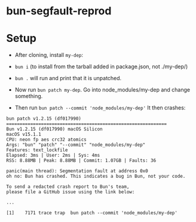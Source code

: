 # bun-segfault-reprod

# Setup

- After cloning, install `my-dep`:
- `bun i` (to install from the tarball added in package.json, not ./my-dep/)
- `bun .` will run and print that it is unpatched.

- Now run `bun patch my-dep`. Go into node_modules/my-dep and change something.
- Then run `bun patch --commit 'node_modules/my-dep'`
It then crashes:

```
bun patch v1.2.15 (df017990)
============================================================
Bun v1.2.15 (df017990) macOS Silicon
macOS v15.1.1
CPU: neon fp aes crc32 atomics
Args: "bun" "patch" "--commit" "node_modules/my-dep"
Features: text_lockfile
Elapsed: 3ms | User: 2ms | Sys: 4ms
RSS: 8.88MB | Peak: 8.88MB | Commit: 1.07GB | Faults: 36

panic(main thread): Segmentation fault at address 0x0
oh no: Bun has crashed. This indicates a bug in Bun, not your code.

To send a redacted crash report to Bun's team,
please file a GitHub issue using the link below:

...

[1]    7171 trace trap  bun patch --commit 'node_modules/my-dep'
```
